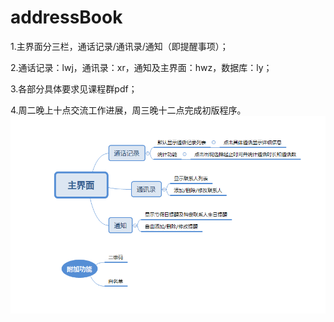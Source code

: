 # addressBook
1.主界面分三栏，通话记录/通讯录/通知（即提醒事项）；

2.通话记录：lwj，通讯录：xr，通知及主界面：hwz，数据库：ly；

3.各部分具体要求见课程群pdf；

4.周二晚上十点交流工作进展，周三晚十二点完成初版程序。
![App交互流程](https://github.com/jiangzx1997/addressBook/blob/master/architecture.png)
